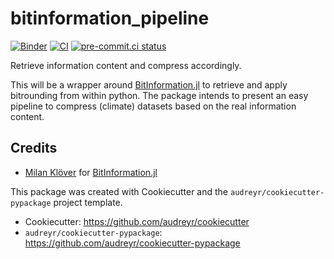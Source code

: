 # bitinformation_pipeline

[![Binder](https://mybinder.org/badge_logo.svg)](https://mybinder.org/v2/gh/observingClouds/bitinformation_pipeline/main) [![CI](https://github.com/observingClouds/bitinformation_pipeline/actions/workflows/ci.yaml/badge.svg?branch=main)](https://github.com/observingClouds/bitinformation_pipeline/actions/workflows/ci.yaml) [![pre-commit.ci status](https://results.pre-commit.ci/badge/github/observingClouds/bitinformation_pipeline/main.svg)](https://results.pre-commit.ci/latest/github/observingClouds/bitinformation_pipeline/main)

Retrieve information content and compress accordingly.

This will be a wrapper around [BitInformation.jl](https://github.com/milankl/BitInformation.jl) to retrieve and apply bitrounding from within python.
The package intends to present an easy pipeline to compress (climate) datasets based on the real information content.


Credits
-------

- [Milan Klöver](https://github.com/milankl) for [BitInformation.jl](https://github.com/milankl/BitInformation.jl)

This package was created with Cookiecutter and the `audreyr/cookiecutter-pypackage` project template.

- Cookiecutter: https://github.com/audreyr/cookiecutter
- `audreyr/cookiecutter-pypackage`: https://github.com/audreyr/cookiecutter-pypackage
